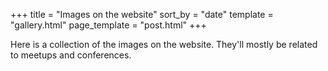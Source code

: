 +++
title = "Images on the website" 
sort_by = "date" 
template = "gallery.html" 
page_template = "post.html" 
+++

Here is a collection of the images on the website.
They'll mostly be related to meetups and conferences.